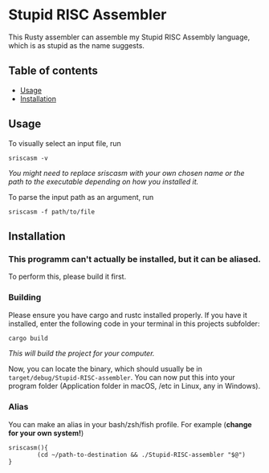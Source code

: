 # Stupid RISC Assembler
This Rusty assembler can assemble my Stupid RISC Assembly language, which is as stupid as the name suggests.

## Table of contents
- [Usage](README.md/Stupid-RISC-Assembler#Usage)
- [Installation](/README.md/Stupid-RISC-Assembler#Installation)

## Usage
To visually select an input file, run
```shell
sriscasm -v
```
*You might need to replace sriscasm with your own chosen name or the path to the executable depending on how you installed it.*

To parse the input path as an argument, run
```shell
sriscasm -f path/to/file
```



## Installation
### This programm can't actually be installed, but it can be aliased.
To perform this, please build it first.

### Building
Please ensure you have cargo and rustc installed properly.
If you have it installed, enter the following code in your terminal in this projects subfolder:
```sh
cargo build
```
*This will build the project for your computer.*

Now, you can locate the binary, which should usually be in ```target/debug/Stupid-RISC-assembler```.
You can now put this into your program folder (Application folder in macOS, /etc in Linux, any in Windows).

### Alias
You can make an alias in your bash/zsh/fish profile.
For example (**change for your own system!**)
```shell
sriscasm(){
        (cd ~/path-to-destination && ./Stupid-RISC-assembler "$@")
}
```
